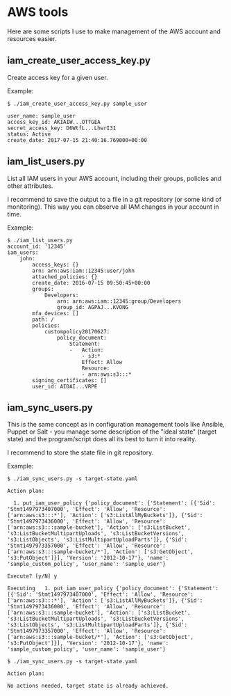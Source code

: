 AWS tools
=========

Here are some scripts I use to make management of the AWS account and resources easier.

iam_create_user_access_key.py
-----------------------------

Create access key for a given user.

Example:

```shell
$ ./iam_create_user_access_key.py sample_user

user_name: sample_user
access_key_id: AKIAIW...OTTGEA
secret_access_key: D6WtfL...LhwrI31
status: Active
create_date: 2017-07-15 21:40:16.769000+00:00
```


iam_list_users.py
-----------------

List all IAM users in your AWS account, including their groups, policies and other attributes.

I recommend to save the output to a file in a git repository (or some kind of monitoring).
This way you can observe all IAM changes in your account in time.

Example:

```shell
$ ./iam_list_users.py
account_id: '12345'
iam_users:
    john:
        access_keys: {}
        arn: arn:aws:iam::12345:user/john
        attached_policies: {}
        create_date: 2016-07-15 09:50:45+00:00
        groups:
            Developers:
                arn: arn:aws:iam::12345:group/Developers
                group_id: AGPAJ...KVONG
        mfa_devices: []
        path: /
        policies:
            custompolicy20170627:
                policy_document:
                    Statement:
                    -   Action:
                        - s3:*
                        Effect: Allow
                        Resource:
                        - arn:aws:s3:::*
        signing_certificates: []
        user_id: AIDAI...VRPE
```


iam_sync_users.py
-----------------

This is the same concept as in configuration management tools like Ansible, Puppet or Salt - you manage some
description of the "ideal state" (target state) and the program/script does all its best to turn it into reality.

I recommend to store the state file in git repository.

Example:

```shell
$ ./iam_sync_users.py -s target-state.yaml

Action plan:

  1. put_iam_user_policy {'policy_document': {'Statement': [{'Sid': 'Stmt1497973407000', 'Effect': 'Allow', 'Resource': ['arn:aws:s3:::*'], 'Action': ['s3:ListAllMyBuckets']}, {'Sid': 'Stmt1497973436000', 'Effect': 'Allow', 'Resource': ['arn:aws:s3:::sample-bucket'], 'Action': ['s3:ListBucket', 's3:ListBucketMultipartUploads', 's3:ListBucketVersions', 's3:ListObjects', 's3:ListMultipartUploadParts']}, {'Sid': 'Stmt1497973357000', 'Effect': 'Allow', 'Resource': ['arn:aws:s3:::sample-bucket/*'], 'Action': ['s3:GetObject', 's3:PutObject']}], 'Version': '2012-10-17'}, 'name': 'sample_custom_policy', 'user_name': 'sample_user'}

Execute? [y/N] y

Executing   1. put_iam_user_policy {'policy_document': {'Statement': [{'Sid': 'Stmt1497973407000', 'Effect': 'Allow', 'Resource': ['arn:aws:s3:::*'], 'Action': ['s3:ListAllMyBuckets']}, {'Sid': 'Stmt1497973436000', 'Effect': 'Allow', 'Resource': ['arn:aws:s3:::sample-bucket'], 'Action': ['s3:ListBucket', 's3:ListBucketMultipartUploads', 's3:ListBucketVersions', 's3:ListObjects', 's3:ListMultipartUploadParts']}, {'Sid': 'Stmt1497973357000', 'Effect': 'Allow', 'Resource': ['arn:aws:s3:::sample-bucket/*'], 'Action': ['s3:GetObject', 's3:PutObject']}], 'Version': '2012-10-17'}, 'name': 'sample_custom_policy', 'user_name': 'sample_user'}

$ ./iam_sync_users.py -s target-state.yaml

Action plan:

No actions needed, target state is already achieved.
```

